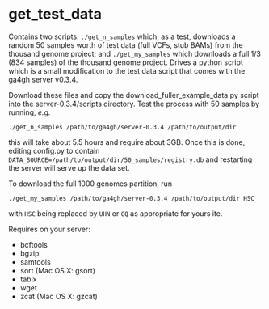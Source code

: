 # get_test_data

Contains two scripts: `./get_n_samples` which, as a test, downloads
a random 50 samples worth of test data (full VCFs, stub BAMs) from
the thousand genome project; and `./get_my_samples` which downloads 
a full 1/3 (834 samples) of the thousand genome project.  Drives
a python script which is a small modification to the test data
script that comes with the ga4gh server v0.3.4.

Download these files and copy the download_fuller_example_data.py script into the server-0.3.4/scripts directory.
Test the process with 50 samples by running, _e.g._

`./get_n_samples /path/to/ga4gh/server-0.3.4 /path/to/output/dir`

this will take about 5.5 hours and require about 3GB.  Once this
is done, editing config.py to contain
`DATA_SOURCE=/path/to/output/dir/50_samples/registry.db` and
restarting the server will serve up the data set.

To download the full 1000 genomes partition, run

`./get_my_samples /path/to/ga4gh/server-0.3.4 /path/to/output/dir HSC`

with `HSC` being replaced by `UHN` or `CQ` as appropriate for yours ite.

Requires on your server:

- bcftools
- bgzip
- samtools
- sort (Mac OS X: gsort)
- tabix
- wget
- zcat (Mac OS X: gzcat)
